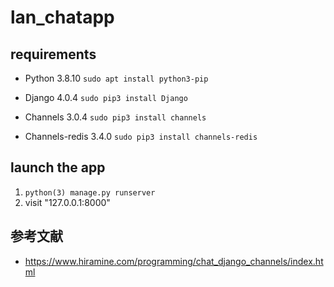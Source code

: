 # lan_chatapp

## requirements

- Python 3.8.10
`sudo apt install python3-pip`

- Django 4.0.4
`sudo pip3 install Django`

- Channels 3.0.4
`sudo pip3 install channels`

- Channels-redis 3.4.0
`sudo pip3 install channels-redis`

## launch the app

1. `python(3) manage.py runserver`
2. visit "127.0.0.1:8000"

## 参考文献
- https://www.hiramine.com/programming/chat_django_channels/index.html
